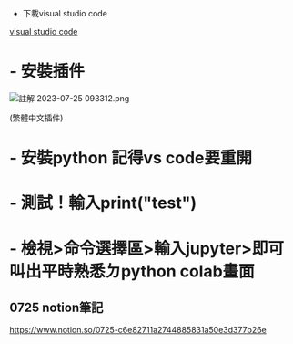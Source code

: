 - 下載visual studio code

[visual studio code](https://code.visualstudio.com/docs/?dv=win)

# - 安裝插件

![註解 2023-07-25 093312.png](https://s3-us-west-2.amazonaws.com/secure.notion-static.com/d37c9e69-8912-4855-8ab2-39d8bef2f759/%E8%A8%BB%E8%A7%A3_2023-07-25_093312.png)

(繁體中文插件)

# - 安裝python 記得vs code要重開
# - 測試！輸入print("test")
# - 檢視>命令選擇區>輸入jupyter>即可叫出平時熟悉ㄉpython colab畫面

## 0725 notion筆記
https://www.notion.so/0725-c6e82711a2744885831a50e3d377b26e
